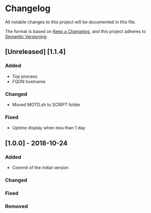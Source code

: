 # Changelog
All notable changes to this project will be documented in this file.

The format is based on [Keep a Changelog](https://keepachangelog.com/en/1.0.0/),
and this project adheres to [Semantic Versioning](https://semver.org/spec/v2.0.0.html).

## [Unreleased] [1.1.4]
### Added
- Top process
- FQDN hostname

### Changed
- Moved MOTD.sh to SCRIPT folder

### Fixed
- Uptime display when less than 1 day


## [1.0.0] - 2018-10-24
### Added
- Commit of the initial version

### Changed

### Fixed

### Removed
